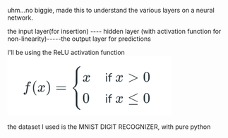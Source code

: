 uhm...no biggie, made this to understand the various layers on a neural network.

the input layer(for insertion) ---- hidden layer (with activation function for non-linearity)-----the output layer for predictions

I'll be using the ReLU activation function
![ReLU formula](image.png)

the dataset I used is the MNIST DIGIT RECOGNIZER, with pure python

